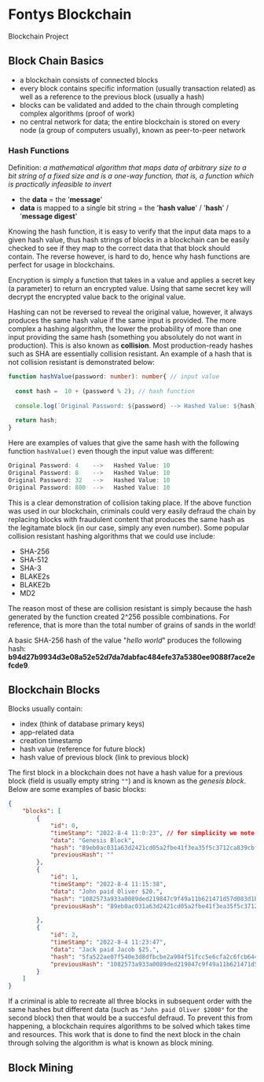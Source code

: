 # Fontys Blockchain
Blockchain Project 

## Block Chain Basics

- a blockchain consists of connected blocks
- every block contains specific information (usually transaction related) as well as a reference to the previous block (usually a hash)
- blocks can be validated and added to the chain through completing complex algorithms (proof of work)
- no central network for data; the entire blockchain is stored on every node (a group of computers usually), known as peer-to-peer network

### Hash Functions

Definition: *a mathematical algorithm that maps data of arbitrary size to a bit string of a fixed size and is a one-way function, that is, a function which is practically infeasible to invert*

- the **data** = the '**message**'
- **data** is mapped to a single bit string = the '**hash value**' / '**hash**' / '**message digest**'

Knowing the hash function, it is easy to verify that the input data maps to a given hash value, thus hash strings of blocks in a blockchain can be easily checked to see if they map to the correct data that that block should contain. The reverse however, is hard to do, hence why hash functions are perfect for usage in blockchains.

Encryption is simply a function that takes in a value and applies a secret key (a parameter) to return an encrypted value. Using that same secret key will decrypt the encrypted value back to the original value.

Hashing can not be reversed to reveal the original value, however, it always produces the same hash value if the same input is provided. The more complex a hashing algorithm, the lower the probability of more than one input providing the same hash (something you absolutely do not want in production). This is also known as **collision**. Most production-ready hashes such as SHA are essentially collision resistant. An example of a hash that is not collision resistant is demonstrated below:

```ts
function hashValue(password: number): number{ // input value
 
  const hash =  10 + (password % 2); // hash function
 
  console.log(`Original Password: ${password} --> Hashed Value: ${hash}`); // output (hashed) value
 
  return hash;
}
```

Here are examples of values that give the same hash with the following function ```hashValue()``` even though the input value was different:

```ts
Original Password: 4    -->   Hashed Value: 10
Original Password: 8    -->   Hashed Value: 10
Original Password: 32   -->   Hashed Value: 10
Original Password: 800  -->   Hashed Value: 10
```

This is a clear demonstration of collision taking place. If the above function was used in our blockchain, criminals could very easily defraud the chain by replacing blocks with fraudulent content that produces the same hash as the legitamate block (in our case, simply any even number). Some popular collision resistant hashing algorithms that we could use include:

- SHA-256
- SHA-512
- SHA-3
- BLAKE2s
- BLAKE2b
- MD2

The reason most of these are collision resistant is simply because the hash generated by the function created 2^256 possible combinations. For reference, that is more than the total number of grains of sands in the world!

A basic SHA-256 hash of the value "*hello world*" produces the following hash: **b94d27b9934d3e08a52e52d7da7dabfac484efe37a5380ee9088f7ace2efcde9**.

## Blockchain Blocks

Blocks usually contain:

- index (think of database primary keys)
- app-related data
- creation timestamp
- hash value (reference for future block)
- hash value of previous block (link to previous block)

The first block in a blockchain does not have a hash value for a previous block (field is usually empty string ```""```) and is known as the *genesis block*. Below are some examples of basic blocks:

```json
{
    "blocks": [
        {
            "id": 0,
            "timeStamp": "2022-8-4 11:0:23", // for simplicity we note timestamp here in human-readable string format, but usually an integer would be used for this
            "data": "Genesis Block",
            "hash": "89eb0ac031a63d2421cd05a2fbe41f3ea35f5c3712ca839cbf6b85c4ee07b7a3",
            "previousHash": ""
        },
        {
            "id": 1,
            "timeStamp": "2022-8-4 11:15:38",
            "data": "John paid Oliver $20.",
            "hash": "1082573a933a0089ded219847c9f49a11b621471d57d083d1b63dfb58fc3d3b0",
            "previousHash": "89eb0ac031a63d2421cd05a2fbe41f3ea35f5c3712ca839cbf6b85c4ee07b7a3"

        },
        {
            "id": 2,
            "timeStamp": "2022-8-4 11:23:47",
            "data": "Jack paid Jacob $25.",
            "hash": "5fa522ae07f540e3d8dfbcbe2a904f51fcc5e6cfa2c6fcb6446eef6cfde8005c",
            "previousHash": "1082573a933a0089ded219847c9f49a11b621471d57d083d1b63dfb58fc3d3b0"
        }
    ]
}
```

If a criminal is able to recreate all three blocks in subsequent order with the same hashes but different data (such as ```"John paid Oliver $2000"``` for the second block) then that would be a succesful defraud. To prevent this from happening, a blockchain requires algorithms to be solved which takes time and resources. This work that is done to find the next block in the chain through solving the algorithm is what is known as block mining.

## Block Mining